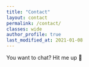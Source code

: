 ```yaml
---
title: "Contact"
layout: contact
permalink: /contact/
classes: wide
author_profile: true
last_modified_at: 2021-01-08
---
```


You want to chat? Hit me up 🤙

